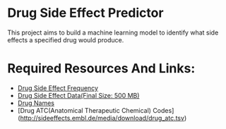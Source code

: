 # Drug Side Effect Predictor
This project aims to build a machine learning model to identify what side effects a specified drug would produce. 

# Required Resources And Links:
- [Drug Side Effect Frequency](http://sideeffects.embl.de/media/download/meddra_freq.tsv.gz)
- [Drug Side Effect Data(Final Size: 500 MB)](http://sideeffects.embl.de/media/download/meddra_all_label_se.tsv.gz)
- [Drug Names](http://sideeffects.embl.de/media/download/drug_names.tsv)
- [Drug ATC(Anatomical Therapeutic Chemical) Codes] (http://sideeffects.embl.de/media/download/drug_atc.tsv)
